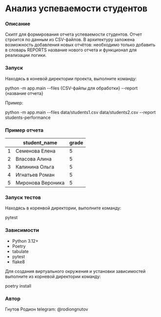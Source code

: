 # Анализ успеваемости студентов

### Описание

Скипт для формирования отчета успеваемости студентов.
Отчет строится по данным из CSV-файлов.
В архитектуру заложена возможность добавления новых отчётов:
необходимо только добавить в словарь REPORTS название нового отчета и функционал для реализации логики.

### Запуск

Находясь в коневой директории проекта, выполните команду:

python -m app.main --files {CSV-файлы для обработки} --report {название отчета}

Пример:

python -m app.main --files data/students1.csv data/students2.csv --report students-performance

### Пример отчета

|    | student_name        |   grade |
|----|---------------------|---------|
|  1 | Семенова Елена      |       5 |
|  2 | Власова Алина       |       5 |
|  3 | Калинина Ольга      |       5 |
|  4 | Игнатьев Роман      |       5 |
|  5 | Миронова Вероника   |       5 |

### Запуск тестов

Находясь в коренвой директории, выполните команду:

pytest

### Зависимости

- Python 3.12+
- Poetry
- tabulate
- pytest
- flake8

Для создания виртуального окружения и установки зависимостей выполните из корневой директории команду:

poetry install

### Автор

Гнутов Родион
telegram: @rodiongnutov
